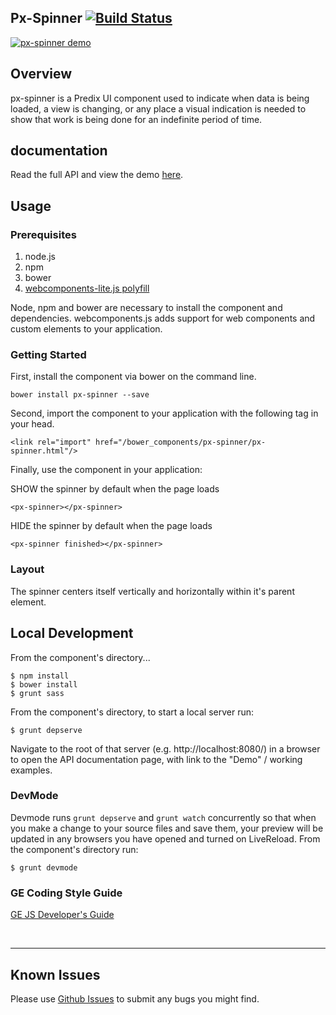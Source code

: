 Px-Spinner [![Build Status](https://travis-ci.org/PredixDev/px-spinner.svg?branch=master)](https://travis-ci.org/PredixDev/px-spinner)
-----------------------------------------------
[![px-spinner demo](px-spinner.png?raw=true)](https://github.com/PredixDev/px-spinner)

## Overview

px-spinner is a Predix UI component used to indicate when data is being loaded, a view is changing, or any place a visual indication is needed to show that work is being done for an indefinite period of time.

## documentation

Read the full API and view the demo [here](https://predixdev.github.io/px-spinner).

## Usage

### Prerequisites
1. node.js
2. npm
3. bower
4. [webcomponents-lite.js polyfill](https://github.com/webcomponents/webcomponentsjs)

Node, npm and bower are necessary to install the component and dependencies. webcomponents.js adds support for web components and custom elements to your application.

### Getting Started

First, install the component via bower on the command line.

```
bower install px-spinner --save
```

Second, import the component to your application with the following tag in your head.

```
<link rel="import" href="/bower_components/px-spinner/px-spinner.html"/>
```

Finally, use the component in your application:

SHOW the spinner by default when the page loads
```
<px-spinner></px-spinner>
```

HIDE the spinner by default when the page loads
```
<px-spinner finished></px-spinner>
```

### Layout

The spinner centers itself vertically and horizontally within it's parent element.

## Local Development

From the component's directory...

```
$ npm install
$ bower install
$ grunt sass
```

From the component's directory, to start a local server run:

```
$ grunt depserve
```

Navigate to the root of that server (e.g. http://localhost:8080/) in a browser to open the API documentation page, with link to the "Demo" / working examples.


### DevMode
Devmode runs `grunt depserve` and `grunt watch` concurrently so that when you make a change to your source files and save them, your preview will be updated in any browsers you have opened and turned on LiveReload.
From the component's directory run:

```
$ grunt devmode
```

### GE Coding Style Guide
[GE JS Developer's Guide](https://github.com/GeneralElectric/javascript)

<br />
<hr />

## Known Issues

Please use [Github Issues](https://github.com/PredixDev/px-spinner/issues) to submit any bugs you might find.
